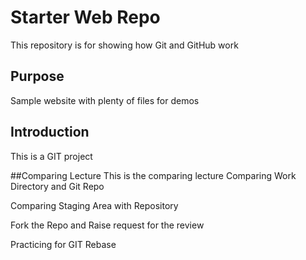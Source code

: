 # Starter Web Repo

This repository is for showing how Git and GitHub work

## Purpose

Sample website with plenty of files for demos

## Introduction
This is a GIT project

##Comparing Lecture
This is the comparing lecture
Comparing Work Directory and Git Repo

Comparing Staging Area with Repository

Fork the Repo and Raise request for the review

Practicing for GIT Rebase